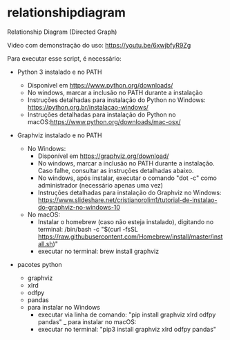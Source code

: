 # relationshipdiagram
Relationship Diagram (Directed Graph)

Video com demonstração do uso: https://youtu.be/6xwjbfyR9Zg

Para executar esse script, é necessário:

 * Python 3 instalado e no PATH
   - Disponível em https://www.python.org/downloads/
   - No windows, marcar a inclusão no PATH durante a instalação
   - Instruções detalhadas para instalação do Python no Windows: https://python.org.br/instalacao-windows/
   - Instruções detalhadas para instalação do Python no macOS:https://www.python.org/downloads/mac-osx/
 
 * Graphviz instalado e no PATH
   - No Windows:
      - Disponível em https://graphviz.org/download/
      - No windows, marcar a inclusão no PATH durante a instalação. Caso falhe, consultar as instruções detalhadas abaixo.
      - No windows, após instalar, executar o comando "dot -c" como administrador (necessário apenas uma vez)
      - Instruções detalhadas para instalação do Graphviz no Windows: https://www.slideshare.net/cristianorolim1/tutorial-de-instalao-do-graphviz-no-windows-10
   - No macOS:
      - Instalar o homebrew (caso não esteja instalado), digitando no terminal: /bin/bash -c "$(curl -fsSL https://raw.githubusercontent.com/Homebrew/install/master/install.sh)"
      - executar no terminal: brew install graphviz
   
 * pacotes python
   - graphviz
   - xlrd
   - odfpy
   - pandas
   - para instalar no Windows
      - executar via linha de comando: "pip install graphviz xlrd odfpy pandas"
   _ para instalar no macOS:
      - executar no terminal: "pip3 install graphviz xlrd odfpy pandas"
